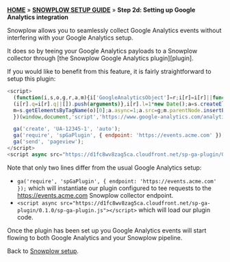 [**HOME**](Home) » [**SNOWPLOW SETUP GUIDE**](Setting-up-Snowplow) » **Step 2d: Setting up Google Analytics integration**

Snowplow allows you to seamlessly collect Google Analytics events without interfering with your
Google Analytics setup.

It does so by teeing your Google Analytics payloads to a Snowplow collector through
[the Snowplow Google Analytics plugin][plugin].

If you would like to benefit from this feature, it is fairly straightforward to setup this plugin:

```javascript
<script>
  (function(i,s,o,g,r,a,m){i['GoogleAnalyticsObject']=r;i[r]=i[r]||function(){
  (i[r].q=i[r].q||[]).push(arguments)},i[r].l=1*new Date();a=s.createElement(o),
  m=s.getElementsByTagName(o)[0];a.async=1;a.src=g;m.parentNode.insertBefore(a,m)
  })(window,document,'script','https://www.google-analytics.com/analytics.js','ga');

  ga('create', 'UA-12345-1', 'auto');
  ga('require', 'spGaPlugin', { endpoint: 'https://events.acme.com' });
  ga('send', 'pageview');
</script>
<script async src="https://d1fc8wv8zag5ca.cloudfront.net/sp-ga-plugin/0.1.0/sp-ga-plugin.js"></script>
```

Note that only two lines differ from the usual Google Analytics setup:

- `ga('require', 'spGaPlugin', { endpoint: 'https://events.acme.com' });` which will instantiate our plugin configured to tee requests to the https://events.acme.com Snowplow collector endpoint.
- `<script async src="https://d1fc8wv8zag5ca.cloudfront.net/sp-ga-plugin/0.1.0/sp-ga-plugin.js"></script>` which will load our plugin code.

Once the plugin has been set up you Google Analytics events will start flowing to both Google
Analytics and your Snowplow pipeline.

Back to [Snowplow setup](Setting-up-Snowplow).

[plugins]: https://github.com/snowplow-incubator/snowplow-google-analytics-plugin
